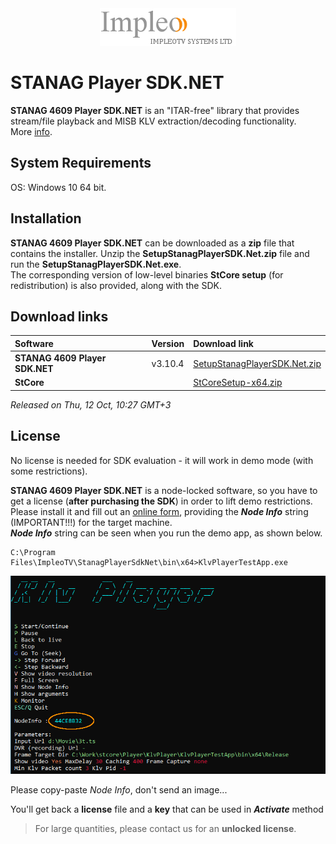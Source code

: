 
<div align="center">
  <a >
    <img src="images/impleo_logo.png" alt="Logo" >
  </a>
</div>

# STANAG Player SDK.NET
**STANAG 4609 Player SDK.NET** is an "ITAR-free" library that provides stream/file playback and MISB KLV extraction/decoding functionality.  
More [info](https://impleotv.com/products/sdks/stanagplayersdk/).

## System Requirements
OS: Windows 10 64 bit.
## Installation

**STANAG 4609 Player SDK.NET** can be downloaded as a **zip** file that contains the installer. Unzip the **SetupStanagPlayerSDK.Net.zip** file and run the **SetupStanagPlayerSDK.Net.exe**.  
The corresponding version of low-level binaries **StCore setup** (for redistribution) is also provided, along with the SDK. 

## Download links

| Software | Version              | Download link                                                           | 
|:-----|:-------------------------|:------------------------------------------------------------------------------|
| **STANAG 4609 Player SDK.NET**  |  v3.10.4 | [SetupStanagPlayerSDK.Net.zip](https://github.com/impleotv/stanag-player-sdk-release/releases/latest/download/SetupStanagPlayerSDK.Net.zip) | 
| **StCore**  |   | [StCoreSetup-x64.zip](https://github.com/impleotv/stanag-player-sdk-release/releases/latest/download/StCoreSetup-x64.zip) | 

*Released on Thu, 12 Oct, 10:27 GMT+3*

## License

No license is needed for SDK evaluation - it will work in demo mode (with some restrictions).

**STANAG 4609 Player SDK.NET** is a node-locked software, so you have to get a license (**after purchasing the SDK**) in order to lift demo restrictions. Please install it and fill out an [online form](https://docs.google.com/forms/d/e/1FAIpQLSd_XW6bDsFce1G1cpds4gMQNlwNax0CvkWzcMbscxZ5rLaIbA/viewform), providing the ***Node Info*** string (IMPORTANT!!!) for the target machine.  
***Node Info*** string can be seen when you run the demo app, as shown below.  

```
C:\Program Files\ImpleoTV\StanagPlayerSdkNet\bin\x64>KlvPlayerTestApp.exe
```

<div align="center">
  <a >
    <img src="images/license.png" alt="License" >
  </a>
</div>  

Please copy-paste *Node Info*, don't send an image...

You'll get back a **license** file and a **key** that can be used in ***Activate*** method

> For large quantities, please contact us for an **unlocked license**.
